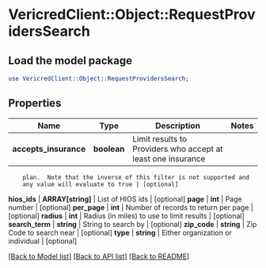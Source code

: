 # VericredClient::Object::RequestProvidersSearch

## Load the model package
```perl
use VericredClient::Object::RequestProvidersSearch;
```

## Properties
Name | Type | Description | Notes
------------ | ------------- | ------------- | -------------
**accepts_insurance** | **boolean** | Limit results to Providers who accept at least one insurance
        plan.  Note that the inverse of this filter is not supported and
        any value will evaluate to true | [optional] 
**hios_ids** | **ARRAY[string]** | List of HIOS ids | [optional] 
**page** | **int** | Page number | [optional] 
**per_page** | **int** | Number of records to return per page | [optional] 
**radius** | **int** | Radius (in miles) to use to limit results | [optional] 
**search_term** | **string** | String to search by | [optional] 
**zip_code** | **string** | Zip Code to search near | [optional] 
**type** | **string** | Either organization or individual | [optional] 

[[Back to Model list]](../README.md#documentation-for-models) [[Back to API list]](../README.md#documentation-for-api-endpoints) [[Back to README]](../README.md)


